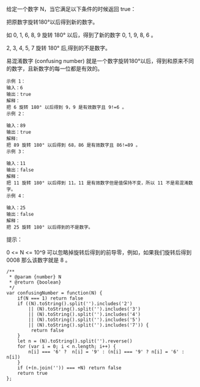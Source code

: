 给定一个数字 N，当它满足以下条件的时候返回 true：

把原数字旋转180°以后得到新的数字。

如 0, 1, 6, 8, 9 旋转 180° 以后，得到了新的数字 0, 1, 9, 8, 6 。

2, 3, 4, 5, 7 旋转 180° 后,得到的不是数字。

易混淆数字 (confusing number) 就是一个数字旋转180°以后，得到和原来不同的数字，且新数字的每一位都是有效的。

 
```
示例 1：
输入：6
输出：true
解释： 
把 6 旋转 180° 以后得到 9，9 是有效数字且 9!=6 。
示例 2：

```

```
输入：89
输出：true
解释: 
把 89 旋转 180° 以后得到 68，86 是有效数字且 86!=89 。
示例 3：
```

```
输入：11
输出：false
解释：
把 11 旋转 180° 以后得到 11，11 是有效数字但是值保持不变，所以 11 不是易混淆数字。 
示例 4：
```

```
输入：25
输出：false
解释：
把 25 旋转 180° 以后得到的不是数字。
 ```

提示：

0 <= N <= 10^9
可以忽略掉旋转后得到的前导零，例如，如果我们旋转后得到 0008 那么该数字就是 8 。


``` javascrit
/**
 * @param {number} N
 * @return {boolean}
 */
var confusingNumber = function(N) {
    if(N === 1) return false
    if ((N).toString().split('').includes('2') 
        || (N).toString().split('').includes('3')
        || (N).toString().split('').includes('4') 
        || (N).toString().split('').includes('5')
        || (N).toString().split('').includes('7')) {
         return false
    }
    let n = (N).toString().split('').reverse()
    for (var i = 0; i < n.length; i++) {
      	n[i] === '6' ?  n[i] = '9' : (n[i] === '9' ? n[i] = '6' : n[i])
    }
    if (+(n.join('')) === +N) return false
    return true
};
```

